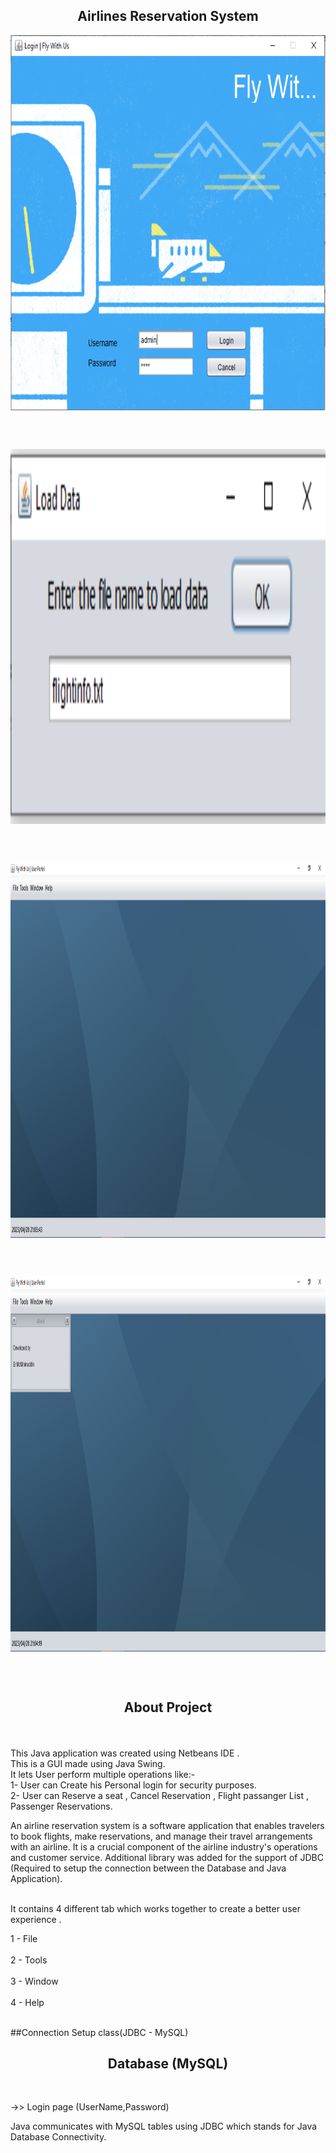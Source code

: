 <h2 align="center">Airlines Reservation System</h2>
<p align="center">
 <img width="1000px" height="600px" src="https://github.com/Vizvawebsolutions/AirlinesReservationSystem_Using_Java/blob/master/images/airline%20snap1.PNG" align="center" alt="GitHub Readme" />
</p><br><br>
<p align="center">
 <img width="1000px" height="600px" src="https://github.com/Vizvawebsolutions/AirlinesReservationSystem_Using_Java/blob/master/images/airline%20snap2.PNG" align="center" alt="GitHub Readme" />
</p><br><br>
<p align="center">
 <img width="1000px" height="600px" src="https://github.com/Vizvawebsolutions/AirlinesReservationSystem_Using_Java/blob/master/images/airline%20snap3.PNG" align="center" alt="GitHub Readme" />
</p><br><br>
<p align="center">
 <img width="1000px" height="600px" src="https://github.com/Vizvawebsolutions/AirlinesReservationSystem_Using_Java/blob/master/images/airline%20snap4.PNG" align="center" alt="GitHub Readme" />
</p><br><br>
<h2 align="center">About Project</h2><br><br>
This Java application was created using Netbeans IDE .<br>
This is a GUI made using Java Swing.<br>
It lets User perform multiple operations like:-<br>
1- User can Create his Personal login for security purposes.<br>
2- User can Reserve a seat , Cancel Reservation , Flight passanger List , Passenger Reservations.<br>

An airline reservation system is a software application that enables travelers to book flights, make reservations, and manage their travel arrangements with an airline. It is a crucial component of the airline industry's operations and customer service.
Additional library was added for the support of JDBC (Required to setup the connection between the Database and Java Application).<br><br>

It contains 4 different tab which works together to create a better user experience .<br>

1 - File <br><br>
2 - Tools <br><br>
3 - Window <br><br>
4 - Help <br><br>

##Connection Setup class(JDBC - MySQL)<br>

<h2 align="center">Database (MySQL)</h2><br>

->> Login page (UserName,Password)

Java communicates with MySQL tables using JDBC which stands for Java Database Connectivity.
